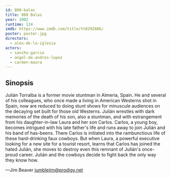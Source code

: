 ```yaml
---
id: 800-balas
title: 800 Balas
year: 2002
runtime: 124
imdb: https://www.imdb.com/title/tt0292886/
poster: poster.jpg
directors:
  - alex-de-la-iglesia
actors:
  - sancho-garcia
  - angel-de-andres-lopez
  - carmen-maura
---
```


## Sinopsis

Julián Torralba is a former movie stuntman in Almeria, Spain. He and several of
his colleagues, who once made a living in American Westerns shot in Spain, now
are reduced to doing stunt shows for minuscule audiences on the decaying set
built for those old Westerns. Julián wrestles with dark memories of the death of
his son, also a stuntman, and with estrangement from his daughter-in-law Laura
and her son Carlos. Carlos, a young boy, becomes intrigued with his late
father's life and runs away to join Julián and his band of has-beens. There
Carlos is initiated into the rambunctious life of these hard-drinking faux
cowboys. But when Laura, a powerful executive looking for a new site for a
tourist resort, learns that Carlos has joined the hated Julián, she moves to
destroy even this remnant of Julián's once-proud career. Julián and the cowboys
decide to fight back the only way they know how.

—Jim Beaver <jumblejim@prodigy.net>
